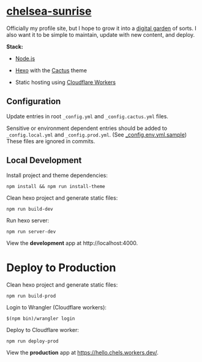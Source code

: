 # [chelsea-sunrise](https://hello.chels.workers.dev/)

Officially my profile site, but I hope to grow it into a [digital garden](https://refinedmind.co/digital-garden) of sorts. I also want it to be simple to maintain, update with new content, and deploy.

**Stack:**

*   [Node.js](https://nodejs.org/en/about/)

*   [Hexo](https://hexo.io/) with the [Cactus](https://github.com/probberechts/hexo-theme-cactus) theme

*   Static hosting using [Cloudflare Workers](https://workers.cloudflare.com)

## Configuration
Update entries in root `_config.yml` and `_config.cactus.yml` files.

Sensitive or environment dependent entries should be added to `_config.local.yml` and `_config.prod.yml`. (See [_config.env.yml.sample](./_config.env.yml.sample)) These files are ignored in commits.

## Local Development

Install project and theme dependencies:
```
npm install && npm run install-theme
```

Clean hexo project and generate static files:
```
npm run build-dev
```

Run hexo server:
```
npm run server-dev
```

View the **development** app at http://localhost:4000.

# Deploy to Production
Clean hexo project and generate static files:
```
npm run build-prod
```

Login to Wrangler (Cloudflare workers):
```
$(npm bin)/wrangler login
```

Deploy to Cloudflare worker:
```
npm run deploy-prod
```

View the **production** app at https://hello.chels.workers.dev/.